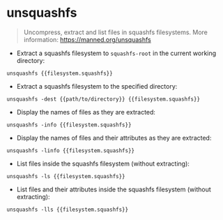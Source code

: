 # unsquashfs

> Uncompress, extract and list files in squashfs filesystems.
> More information: <https://manned.org/unsquashfs>

- Extract a squashfs filesystem to `squashfs-root` in the current working directory:

`unsquashfs {{filesystem.squashfs}}`

- Extract a squashfs filesystem to the specified directory:

`unsquashfs -dest {{path/to/directory}} {{filesystem.squashfs}}`

- Display the names of files as they are extracted:

`unsquashfs -info {{filesystem.squashfs}}`

- Display the names of files and their attributes as they are extracted:

`unsquashfs -linfo {{filesystem.squashfs}}`

- List files inside the squashfs filesystem (without extracting):

`unsquashfs -ls {{filesystem.squashfs}}`

- List files and their attributes inside the squashfs filesystem (without extracting):

`unsquashfs -lls {{filesystem.squashfs}}`
